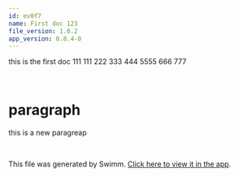 ```yaml
---
id: ev0f7
name: First doc 123
file_version: 1.0.2
app_version: 0.8.4-0
---
```


this is the first doc 111 111 222 333 444 5555 666 777

<br/>

# paragraph

this is a new paragreap

<br/>

This file was generated by Swimm. [Click here to view it in the app](http://localhost:5000/repos/Z2l0aHViJTNBJTNBb3QxJTNBJTNBZXJhbi1zd2ltbQ==/docs/ev0f7).